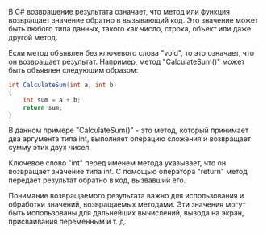 
В C# возвращение результата означает, что метод или функция возвращает значение обратно в вызывающий код. 
Это значение может быть любого типа данных, такого как число, строка, объект или даже другой метод.

Если метод объявлен без ключевого слова "void", то это означает, что он возвращает результат. Например, метод "CalculateSum()" может быть объявлен следующим образом:

```csharp
int CalculateSum(int a, int b)
{
    int sum = a + b;
    return sum;
}
```

В данном примере "CalculateSum()" - это метод, который принимает два аргумента типа int, выполняет операцию сложения и возвращает сумму этих двух чисел. 

Ключевое слово "int" перед именем метода указывает, что он возвращает значение типа int. С помощью оператора "return" метод передает результат обратно в код, вызвавший его.

Понимание возвращаемого результата важно для использования и обработки значений, возвращаемых методами. Эти значения могут быть использованы для дальнейших вычислений, вывода на экран, присваивания переменным и т. д.
